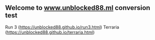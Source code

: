 ## Welcome to www.unblocked88.ml conversion test
Run 3 (https://unblocked88.github.io/run3.html)
Terraria (https://unblocked88.github.io/terraria.html)
